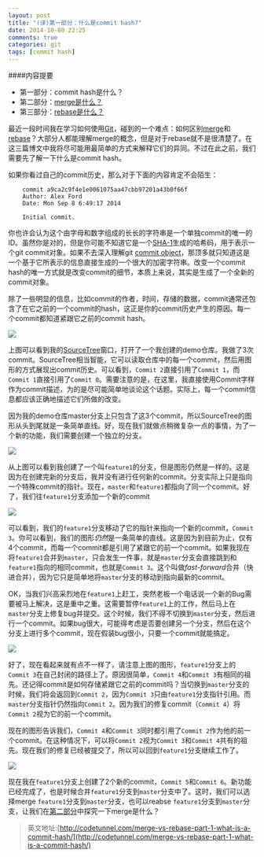 ```yaml
---
layout: post
title: "(译)第一部分：什么是commit hash?"
date: 2014-10-08 22:25
comments: true
categories: git
tags: [commit hash]
---
```


####内容提要

* 第一部分：commit hash是什么？
* 第二部分：[merge是什么？](http://www.fusijie.com/blog/2014/10/15/what-is-a-merge/)
* 第三部分：[rebase是什么？]()

最近一段时间我在学习如何使用[Git](http://git-scm.com/)，碰到的一个难点：如何区别[merge](http://git-scm.com/docs/git-merge)和[rebase](http://git-scm.com/docs/git-rebase)？大部分人都能理解merge的概念，但是对于rebase就不是很清楚了。在这三篇博文中我将尽可能用最简单的方式来解释它们的异同。不过在此之前，我们需要先了解一下什么是commit hash。

<!-- more -->

如果你看过自己的commit历史，那么对于下面的内容肯定不会陌生：

```
	commit a9ca2c9f4e1e0061075aa47cbb97201a43b0f66f 
	Author: Alex Ford 
	Date: Mon Sep 8 6:49:17 2014

	Initial commit.
```

你也许会认为这个由字母和数字组成的长长的字符串是一个单独commit的唯一的ID。虽然你是对的，但是你可能不知道它是一个[SHA-1](http://en.wikipedia.org/wiki/SHA-1)生成的哈希码，用于表示一个git commit对象。如果不去深入理解git [commit object](http://git-scm.com/book/en/Git-Internals-Git-Objects#Commit-Objects)，那顶多就只知道这是一个基于它所表示的信息直接生成的一个很大的加密字符串。改变一个commit hash的唯一方式就是改变commit的细节，本质上来说，其实是生成了一个全新的commit对象。

除了一些明显的信息，比如commit的作者，时间，存储的数据，commit通常还包含了在它之前的一个commit的hash，这正是你的commit历史产生的原因。每一个commit都知道紧跟它之前的commit hash。

![](http://i.imgur.com/mljhFlh.png)

上图可以看到我的[SourceTree](https://www.atlassian.com/software/sourcetree/overview)窗口，打开了一个我创建的demo仓库。我做了3次commit。SourceTree相当智能，它可以读取仓库中的每一个commit，然后用图形的方式展现出commit历史。可以看到，`Commit 2`直接引用了`Commit 1`，而`Commit 1`直接引用了`Commit 0`。需要注意的是，在这里，我直接使用Commit字样作为commit描述，为的是尽可能简单地谈论这个话题。实际上，每一个commit信息都应该正确地描述它们所做的改变。

因为我的demo仓库master分支上只包含了这3个commit，所以SourceTree的图形从头到尾就是一条简单直线。好，现在我们就做点稍微复杂一点的事情，为了一个新的功能，我们需要创建一个独立的分支。

![](http://i.imgur.com/S5o9qWL.png)

从上图可以看到我创建了一个叫`feature1`的分支，但是图形仍然是一样的。这是因为在创建完新的分支后，我并没有进行任何新的commit。分支实际上只是指向一个特殊commit的指针。现在，`master`和`feature1`都指向了同一个commit。好了，我们往`feature1`分支添加一个新的commit

![](http://i.imgur.com/qjIWl7F.png)

可以看到，我们的`feature1`分支移动了它的指针来指向一个新的commit，`Commit 3`。你可以看到，我们的图形*仍然*是一条简单的直线。这是因为到目前为止，仅有4个commit，而每一个commit都是引用了紧跟它的前一个commit。如果我现在将`feature1`合并到`master`，只会发生一件事，就是`master`分支会直接跳到和`feature1`指向的相同commit，也就是`Commit 3`。这个叫做*fast-forward*合并（快进合并），因为它只是简单地将`master`分支的移动到指向最新的commit。

OK，当我们兴高采烈地在`feature1`上赶工，突然老板一个电话说一个新的Bug需要被马上解决，这是重中之重。这需要暂停`feature1`上的工作，然后马上在`master`分支上修复bug并提交。这个时候，我们不得不切换到`master`分支，然后进行一个commit。如果bug很大，可能得考虑是否要创建另一个分支，然后在这个分支上进行多个commit，现在假装bug很小，只要一个commit就能搞定。

![](http://i.imgur.com/8MFZLBi.png)

好了，现在看起来就有点不一样了，请注意上图的图形，`feature1`分支上的`Commit 3`在自己封闭的路径上了。原因很简单，`Commit 4`和`Commit 3`有相同的祖先。还记得commit是如何存储紧跟它之前的commit吗？当切换到`master`分支的时候，我们将会返回到`Commit 2`，因为`Commit 3`只由`feature1`分支指针引用。而`master`分支指针仍然指向`Commit 2`。因为我们的修复commit（`Commit 4`）将`Commit 2`视为它的前一个commit。

现在的图形告诉我们，`Commit 4`和`Commit 3`同时都引用了`Commit 2`作为他的前一个commit。在这种情况下，可以将`Commit 2`视为`Commit 3`和`Commit 4`共有的祖先。现在我们的修复已经被提交了，所以可以回到`feature1`分支继续工作了。

![](http://i.imgur.com/kxDIgKl.png)

现在我在`feature1`分支上创建了2个新的commit，`Commit 5`和`Commit 6`。新功能已经完成了，也是时候合并`feature1`分支到`master`分支中了。这时，我们可以选择merge `feature1`分支到`master`分支，也可以reabse `feature1`分支到`master`分支，让我们在[第二部分](http://www.fusijie.com/blog/2014/10/15/what-is-a-merge/)中探究一下merge是什么？


>英文地址:[http://codetunnel.com/merge-vs-rebase-part-1-what-is-a-commit-hash/](http://codetunnel.com/merge-vs-rebase-part-1-what-is-a-commit-hash/)






